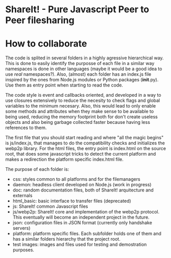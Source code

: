 # ShareIt! - Pure Javascript Peer to Peer filesharing

# How to collaborate

The code is splited in several folders in a highly agressive hierarchical way.
This is done to easily identify the purposse of each file in a similar way
namespaces is done in other languages (maybe it would be a good idea to use
_real_ namespaces?). Also, (almost) each folder has an index.js file inspired by
the ones from Node.js modules or Python packages (__init__.py). Use them as
entry point when starting to read the code.

The code style is event and callbacks oriented, and developed in a way to use
closures extensively to reduce the necesity to check flags and global variables
to the minimum necesary. Also, this would lead to only enable some methods and
attributes when they make sense to be available to being used, reducing the
memory footprint both for don't create useless objects and also being garbage
collected faster because having less references to them.

The first file that you should start reading and where "all the magic begins" is
js/index.js, that manages to do the compatibility checks and initializes the
webp2p library. For the html files, the entry point is index.html on the source
root, that does some javascript tricks to detect the current platform and makes
a redirection the platform specific index.html file.

The purpose of each folder is:

* css: styles common to all platforms and for the filemanagers
* daemon: headless client developed on Node.js (work in progress)
* doc: random documentation files, both of ShareIt! arquitecture and externals
* html_basic: basic interface to transfer files (deprecated)
* js: ShareIt! common Javascript files
* js/webp2p: ShareIt! core and implementation of the webp2p protocol.
             This eventually will become an independent project in the future.
* json: configuration files in JSON format (currently only handshake servers)
* platform: platform specific files. Each subfolder holds one of them and has a
            similar folders hierarchy that the project root.
* test images: images and files used for testing and demostration purposes.
